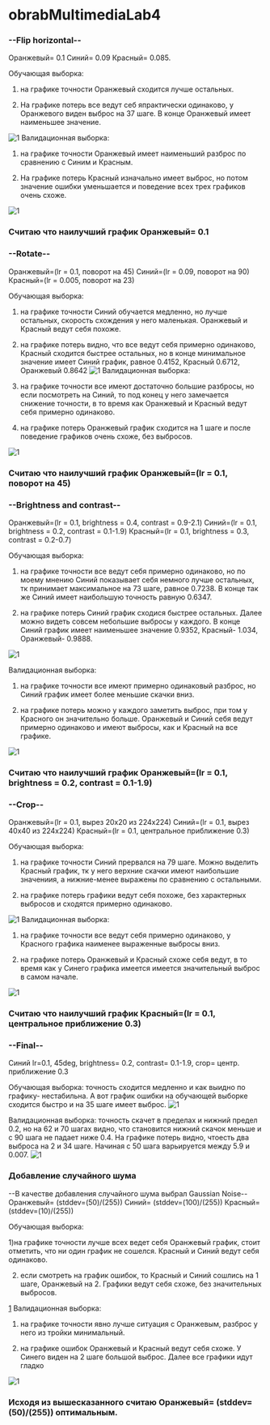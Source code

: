 # obrabMultimediaLab4
### --Flip horizontal--
Оранжевый= 0.1
Синий= 0.09
Красный= 0.085.


Обучающая выборка: 

1) на графике точности Оранжевый сходится лучше остальных. 

2) На графике потерь все ведут себ япрактически одинаково, у Оранжевого виден выброс на 37 шаге.
В конце Оранжевый имеет наименьшее значение.

![1](https://github.com/IGRICHINSKYBSU/obrabMultimediaLab4/raw/master/1.jpg) 
Валидационная выборка: 

1) на графике точности Оранжевый имеет наименьший разброс по сравнению с Синим и Красным. 

2) На графике потерь Красный изначально имеет выброс, но потом значение ошибки уменьшается и поведение всех трех графиков очень схоже.

![1](https://github.com/IGRICHINSKYBSU/obrabMultimediaLab4/raw/master/2.jpg)
### Считаю что наилучший график Оранжевый= 0.1

### --Rotate--
Оранжевый=(lr = 0.1, поворот на 45)
Синий=(lr = 0.09, поворот на 90)
Красный=(lr = 0.005, поворот на 23)


Обучающая выборка: 

1) на графике точности Синий обучается медленно, но лучше остальных, скорость схождения у него маленькая. Оранжевый и Красный ведут себя похоже. 

2) на графике потерь видно, что все ведут себя примерно одинаково, Красный сходится быстрее остальных, но в конце минимальное значение имеет Синий график, равное 0.4152, Красный 0.6712, Оранжевый 0.8642
![1](https://github.com/IGRICHINSKYBSU/obrabMultimediaLab4/raw/master/3.jpg)
Валидационная выборка: 

1) на графике точности все имеют достаточно большие разбросы, но если посмотреть на Синий, то под конец у него замечается снижение точности, в то время как Оранжевый и Красный ведут себя примерно одинаково. 

2) на графике потерь Оранжевый график сходится на 1 шаге и после поведение графиков очень схоже, без выбросов.

![1](https://github.com/IGRICHINSKYBSU/obrabMultimediaLab4/raw/master/4.jpg)
### Считаю что наилучший график Оранжевый=(lr = 0.1, поворот на 45)

### --Brightness and contrast--
Оранжевый=(lr = 0.1, brightness = 0.4, contrast = 0.9-2.1)
Синий=(lr = 0.1, brightness = 0.2, contrast = 0.1-1.9)
Красный=(lr = 0.1, brightness = 0.3, contrast = 0.2-0.7)


Обучающая выборка: 

1) на графике точности все ведут себя примерно одинаково, но по моему мнению Синий показывает себя немного лучше остальных, тк принимает максимальное на 73 шаге, равное 0.7238. В конце так же Синий имеет наибольшую точность равную 0.6347.

2) на графике потерь Синий график сходися быстрее остальных. Далее можно видеть совсем небольшие выбросы у каждого. В конце Синий график имеет наименьшее значение 0.9352, Красный- 1.034, Оранжевый- 0.9888.

![1](https://github.com/IGRICHINSKYBSU/obrabMultimediaLab4/raw/master/5.jpg)

Валидационная выборка: 

1) на графике точности все имеют примерно одинаковый разброс, но Синий график имеет более меньшие скачки вниз. 

2) на графике потерь можно у каждого заметить выброс, при том у Красного он значительно больше. Оранжевый и Синий себя ведут примерно одинаково и имеют выбросы, как и Красный на все графике. 

![1](https://github.com/IGRICHINSKYBSU/obrabMultimediaLab4/raw/master/6.jpg)
### Считаю что наилучший график Оранжевый=(lr = 0.1, brightness = 0.2, contrast = 0.1-1.9)


### --Crop--
Оранжевый=(lr = 0.1, вырез 20х20 из 224х224)
Синий=(lr = 0.1, вырез 40х40 из 224х224)
Красный=(lr = 0.1, центральное приближение 0.3)

Обучающая выборка:

1) на графике точности Синий прервался на 79 шаге. Можно выделить Красный график, тк у него верхние скачки имеют наибольшие значениия, а нижние-менее выражены по сравнению с остальными. 

2) на графике потерь графики ведут себя похоже, без характерных выбросов и сходятся примерно одинаково.

![1](https://github.com/IGRICHINSKYBSU/obrabMultimediaLab4/raw/master/7.jpg)
Валидационная выборка: 

1) на графике точности все ведут себя примерно одинаково, у Красного графика наименее выраженные выбросы вниз. 

2) на графике потерь Оранжевый и Красный схоже себя ведут, в то время как у Синего графика имеется имеется значительный выброс в самом начале.

![1](https://github.com/IGRICHINSKYBSU/obrabMultimediaLab4/raw/master/8.jpg)
### Считаю что наилучший график Красный=(lr = 0.1, центральное приближение 0.3)

### --Final--
Синий lr=0.1, 45deg, brightness= 0.2, contrast= 0.1-1.9, crop= центр. приближение 0.3

Обучающая выборка: точность сходится медленно и как выидно по графику- нестабильна. А вот график ошибки на обучающей выборке сходится быстро и на 35 шаге имеет выброс.
![1](https://github.com/IGRICHINSKYBSU/obrabMultimediaLab4/raw/master/9.jpg)

Валидационная выборка: точность скачет в пределах и нижний предел 0.2, но на 62 и 70 шагах видно, что становится нижний скачок меньше и с 90 шага не падает ниже 0.4. На графике потерь видно, чтоесть два выброса на 2 и 34 шаге. Начиная с 50 шага варьируется между 5.9 и 0.007.
![1](https://github.com/IGRICHINSKYBSU/obrabMultimediaLab4/raw/master/10.jpg)

### Добавление случайного шума
--В качестве добавления случайного шума выбрал Gaussian Noise--
Оранжевый= (stddev=(50)/(255))
Синий= (stddev=(100)/(255))
Красный= (stddev=(10)/(255))

Обучающая выборка: 

1)на графике точности лучше всех ведет себя Оранжевый график, стоит отметить, что ни один график не сошелся. Красный и Синий ведут себя одинаково. 

2) если смотреть на график ошибок, то Красный и Синий сошлись на 1 шаге, Оранжевый на 2. Графики ведут себя схоже, без значительных выбросов.

[1](https://github.com/IGRICHINSKYBSU/obrabMultimediaLab4/raw/master/dop1.jpg)
Валидационная выборка:

1) на графике точности явно лучше ситуация с Оранжевым, разброс у него из тройки минимальный.

2) на графике ошибок Оранжевый и Красный ведут себя схоже. У Синего виден на 2 шаге большой выброс. Далее все графики идут гладко

![1](https://github.com/IGRICHINSKYBSU/obrabMultimediaLab4/raw/master/dop2.jpg)
### Исходя из вышесказанного считаю Оранжевый= (stddev=(50)/(255)) оптимальным.
